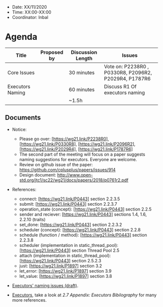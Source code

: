 * Date: XX/11/2020
* Time: XX:00-XX:00
* Coordinator: Inbal

# Agenda

| Title | Proposed by | Discussion Length | Issues       |
|----------|-------------|-------------|----------------|
| Core Issues |   | 30 minutes    | Vote on: P2238R0 , P0330R8, P2096R2, P2029R4, P1787R6  |
| Executors Naming |   | 60 minutes   | Discuss R1 Of executors naming   |
|           |   | ~1.5h     |          |

## Documents

* Notice: 
  * Please go over: [https://wg21.link/P2238R0], [https://wg21.link/P0330R8], [https://wg21.link/P2096R2], [https://wg21.link/P2029R4], [https://wg21.link/P1787R6]
  * The second part of the meeting will focus on a paper suggests naming suggestions for executors. Everyone are welcome. 
  * Review on github issue of the paper: https://github.com/cplusplus/papers/issues/914
  * Design document: http://www.open-std.org/jtc1/sc22/wg21/docs/papers/2018/p0761r2.pdf

* References:
  * connect: [https://wg21.link/P0443] section 2.2.3.5
  * submit: [https://wg21.link/P0443] section 2.2.3.7
  * operation_state (concept): [https://wg21.link/P0443] section 2.2.5
  * sender and reciever: [https://wg21.link/P0443] sections 1.4, 1.6, 2.2.10 (traits)
  * set_done: [https://wg21.link/P0443] section 2.2.3.2
  * scheduler (concept): [https://wg21.link/P0443] section 2.2.8
  * schedule (function / method): [https://wg21.link/P0443] section 2.2.3.8
  * scheduler (implementation in static_thread_pool): [https://wg21.link/P0443] section Thread Pool 2.5
  * attach (implementation in static_thread_pool): [https://wg21.link/P0443] section 2.5.2.3
  * just: [https://wg21.link/P1897] section 3.2
  * let_error: [https://wg21.link/P1897] section 3.9
  * let_value: [https://wg21.link/P1897] section 3.8
  
* [Executors' naming issues (draft)](https://docs.google.com/document/d/1AXgg3-sMhYFNv0UJ95K1XQiNBbk9wQ16t6lY5YVidtQ/edit?usp=sharing).
* [Executors](wg21.link/p0443), take a look at _2.7 Appendix: Executors Bibilography_ for many more references.
